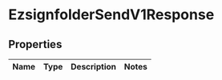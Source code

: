 
# EzsignfolderSendV1Response

## Properties
| Name | Type | Description | Notes |
| ------------ | ------------- | ------------- | ------------- |




